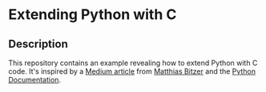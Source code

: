 # Extending Python with C


## Description

This repository contains an example revealing how to extend Python with C code.
It's inspired by a [Medium article][mediumarticle] from [Matthias Bitzer][authorcredit] and the [Python Documentation][pythondocs].


[authorcredit]: https://medium.com/@matthiasbitzer94
[mediumarticle]: https://medium.com/@matthiasbitzer94/how-to-extend-python-with-c-c-code-aa205417b2aa
[pythondocs]: https://docs.python.org/3/extending/extending.html#a-simple-example
